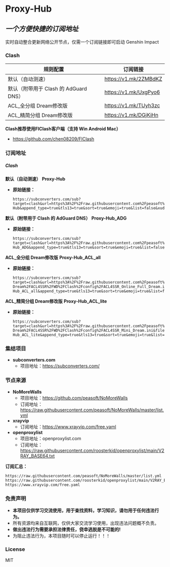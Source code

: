 # Proxy-Hub
## _一个方便快捷的订阅地址_


实时自动整合更新网络公开节点，仅需一个订阅链接即可启动 Genshin Impact

### Clash

| 规则配置 | 订阅链接 |
| ------ | ------ |
| 默认（自动测速）| https://v1.mk/2ZMBdKZ |
|默认（附带用于 Clash 的 AdGuard DNS） | https://v1.mk/UxgPyo6 |
| ACL_全分组 Dream修改版 | https://v1.mk/TUyh3zc |
| ACL_精简分组 Dream修改版 | https://v1.mk/DGjKiHn |

**Clash推荐使用FlClash客户端（支持 Win Android Mac）**

* https://github.com/chen08209/FlClash

### 订阅地址

##### Clash

**默认（自动测速）**
**Proxy-Hub**
* **原始链接：** 
  ```
  https://subconverters.com/sub?target=clash&url=https%3A%2F%2Fraw.githubusercontent.com%2Fpeasoft%2FNoMoreWalls%2Fmaster%2Flist.yml%7Chttps%3A%2F%2Fraw.githubusercontent.com%2Froosterkid%2Fopenproxylist%2Fmain%2FV2RAY_BASE64.txt%7Chttps%3A%2F%2Fwww.xrayvip.com%2Ffree.yaml&insert=true&config=https%3A%2F%2Fraw.githubusercontent.com%2FACL4SSR%2FACL4SSR%2Fmaster%2FClash%2Fconfig%2FACL4SSR_Online_Full_AdblockPlus.ini&filename=Proxy-Hub&append_type=true&tls13=true&sort=true&emoji=true&list=false&xudp=true&udp=true&tfo=true&expand=true&scv=false&fdn=true&new_name=true
  ```

**默认（附带用于 Clash 的 AdGuard DNS）**
**Proxy-Hub_ADG**
* **原始链接：** 
  ```
  https://subconverters.com/sub?target=clash&url=https%3A%2F%2Fraw.githubusercontent.com%2Fpeasoft%2FNoMoreWalls%2Fmaster%2Flist.yml%7Chttps%3A%2F%2Fraw.githubusercontent.com%2Froosterkid%2Fopenproxylist%2Fmain%2FV2RAY_BASE64.txt%7Chttps%3A%2F%2Fwww.xrayvip.com%2Ffree.yaml&insert=true&config=https%3A%2F%2Fgist.githubusercontent.com%2Ftindy2013%2F1fa08640a9088ac8652dbd40c5d2715b%2Fraw%2Fdefault_with_clash_adg.yml&filename=Proxy-Hub_ADG&append_type=true&tls13=true&sort=true&emoji=true&list=false&xudp=true&udp=true&tfo=true&expand=true&scv=false&fdn=true&new_name=true
  ```

**ACL_全分组 Dream修改版**
**Proxy-Hub_ACL_all**
* **原始链接：** 
  ```
  https://subconverters.com/sub?target=clash&url=https%3A%2F%2Fraw.githubusercontent.com%2Fpeasoft%2FNoMoreWalls%2Fmaster%2Flist.yml%7Chttps%3A%2F%2Fraw.githubusercontent.com%2Froosterkid%2Fopenproxylist%2Fmain%2FV2RAY_BASE64.txt%7Chttps%3A%2F%2Fwww.xrayvip.com%2Ffree.yaml&insert=true&config=https%3A%2F%2Fraw.githubusercontent.com%2FWC-Dream%2FACL4SSR%2FWD%2FClash%2Fconfig%2FACL4SSR_Online_Full_Dream.ini&filename=Proxy-Hub_ACL_all&append_type=true&tls13=true&sort=true&emoji=true&list=false&xudp=true&udp=true&tfo=true&expand=true&scv=false&fdn=true&new_name=true
  ```

**ACL_精简分组 Dream修改版**
**Proxy-Hub_ACL_lite**
* **原始链接：** 
  ```
  https://subconverters.com/sub?target=clash&url=https%3A%2F%2Fraw.githubusercontent.com%2Fpeasoft%2FNoMoreWalls%2Fmaster%2Flist.yml%7Chttps%3A%2F%2Fraw.githubusercontent.com%2Froosterkid%2Fopenproxylist%2Fmain%2FV2RAY_BASE64.txt%7Chttps%3A%2F%2Fwww.xrayvip.com%2Ffree.yaml&insert=true&config=https%3A%2F%2Fraw.githubusercontent.com%2FWC-Dream%2FACL4SSR%2FWD%2FClash%2Fconfig%2FACL4SSR_Mini_Dream.ini&filename=Proxy-Hub_ACL_lite&append_type=true&tls13=true&sort=true&emoji=true&list=false&xudp=true&udp=true&tfo=true&expand=true&scv=false&fdn=true&new_name=true
  ```


### 集结项目

* **subconverters.com**
    * 项目地址：https://subconverters.com/

### 节点来源

* **NoMoreWalls**
    * 项目地址：https://github.com/peasoft/NoMoreWalls
    * 订阅地址：https://raw.githubusercontent.com/peasoft/NoMoreWalls/master/list.yml
* **xrayvip**
    * 订阅地址：https://www.xrayvip.com/free.yaml
* **openproxylist**
    * 项目地址：openproxylist.com
    * 订阅地址：https://raw.githubusercontent.com/roosterkid/openproxylist/main/V2RAY_BASE64.txt

**订阅汇总：**

```
https://raw.githubusercontent.com/peasoft/NoMoreWalls/master/list.yml
https://raw.githubusercontent.com/roosterkid/openproxylist/main/V2RAY_BASE64.txt
https://www.xrayvip.com/free.yaml
```

### 免责声明
* **本项目仅供学习交流使用，用于查找资料，学习知识，请勿用于任何违法行为。**
* 所有资源均来自互联网，仅供大家交流学习使用，出现违法问题概不负责。
* **做出违法行为需要承担法律责任，侥幸逃脱是不可能的!**
* 为阻止违法行为，本项目随时可以停止运行！！！

### License

MIT
